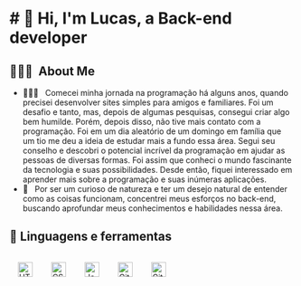 <h1># 🌌 Hi, I'm Lucas, a Back-end developer </h1>
 
<h2> 👨🏻‍💻 &nbsp;About Me </h2>

- 👨🏻‍💻 &nbsp; Comecei minha jornada na programação há alguns anos, quando precisei desenvolver sites simples para amigos e familiares. Foi um desafio e tanto, mas, depois de algumas pesquisas, consegui criar algo bem humilde.
Porém, depois disso, não tive mais contato com a programação. Foi em um dia aleatório de um domingo em família que um tio me deu a ideia de estudar mais a fundo essa área. Segui seu conselho e descobri o potencial incrível da programação em ajudar as pessoas de diversas formas.
Foi assim que conheci o mundo fascinante da tecnologia e suas possibilidades. Desde então, fiquei interessado em aprender mais sobre a programação e suas inúmeras aplicações.
 - 💚 &nbsp; Por ser um curioso de natureza e ter um desejo natural de entender como as coisas funcionam, concentrei meus esforços no back-end, buscando aprofundar meus conhecimentos e habilidades nessa área.

 
<h2>🧰 Linguagens e ferramentas</h2>

<img align="left" alt="HTML" width="26px" style="padding:15px;" src="https://cdn.jsdelivr.net/gh/devicons/devicon/icons/html5/html5-plain.svg" />
<img align="left" alt="CSS" width="26px" style="padding:15px;" src="https://cdn.jsdelivr.net/gh/devicons/devicon/icons/css3/css3-plain.svg" />
<img align="left" alt="JavaScript" width="26px" style="padding:15px;" src="https://cdn.jsdelivr.net/gh/devicons/devicon/icons/javascript/javascript-plain.svg" />
<img align="left" alt="Git" width="26px" style="padding:15px;" src="https://cdn.jsdelivr.net/gh/devicons/devicon/icons/git/git-original.svg" />
<img align="left" alt="GitHub" width="26px" style="padding:15px;" src="https://cdn.jsdelivr.net/gh/devicons/devicon/icons/github/github-original.svg" />
<br />
<br />


